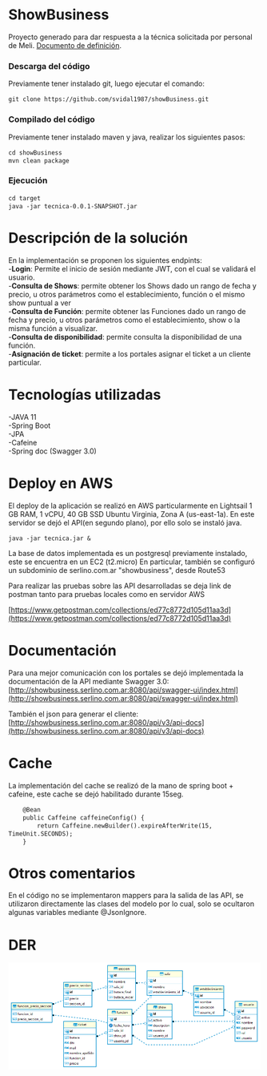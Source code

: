 # ShowBusiness
Proyecto generado para dar respuesta a la técnica solicitada por personal de Meli.
[Documento de definición](./doc/ChallengeMeliShows.pdf ).

### Descarga del código
Previamente tener instalado git, luego ejecutar el comando:

~~~
git clone https://github.com/svidal1987/showBusiness.git
~~~
### Compilado del código
Previamente tener instalado maven y java, realizar los siguientes pasos:

~~~
cd showBusiness
mvn clean package
~~~
### Ejecución
~~~
cd target	
java -jar tecnica-0.0.1-SNAPSHOT.jar
~~~
# Descripción de la solución
En la implementación se proponen los siguientes endpints:  
-**Login**: Permite el inicio de sesión mediante JWT, con el cual se validará el usuario.  
-**Consulta de Shows**: permite obtener los Shows dado un rango de fecha y precio, u otros parámetros como el establecimiento, función o el mismo show puntual a ver  
-**Consulta de Función**: permite obtener las Funciones dado un rango de fecha y precio, u otros parámetros como el establecimiento, show o la misma función a visualizar.  
-**Consulta de disponibilidad**: permite consulta la disponibilidad de una función.  
-**Asignación de ticket**: permite a los portales asignar el ticket a un cliente particular.  

# Tecnologías utilizadas
-JAVA 11  
-Spring Boot  
-JPA  
-Cafeine  
-Spring doc (Swagger 3.0)

# Deploy en AWS
El deploy de la aplicación se realizó en AWS particularmente en Lightsail 1 GB RAM, 1 vCPU, 40 GB SSD Ubuntu Virginia, Zona A (us-east-1a). En este servidor se dejó el API(en segundo plano), por ello solo se instaló java.

~~~
java -jar tecnica.jar &
~~~

La base de datos implementada es un postgresql previamente instalado, este se encuentra en un EC2 (t2.micro)
En particular, también se configuró un subdominio de serlino.com.ar "showbusiness", desde Route53

Para realizar las pruebas sobre las API desarrolladas se deja link de postman tanto para pruebas locales como en servidor AWS

[https://www.getpostman.com/collections/ed77c8772d105d11aa3d](https://www.getpostman.com/collections/ed77c8772d105d11aa3d)
# Documentación
Para una mejor comunicación con los portales se dejó implementada la documentación de la API mediante Swagger 3.0:
[http://showbusiness.serlino.com.ar:8080/api/swagger-ui/index.html](http://showbusiness.serlino.com.ar:8080/api/swagger-ui/index.html)  

También el json para generar el cliente:  
[http://showbusiness.serlino.com.ar:8080/api/v3/api-docs](http://showbusiness.serlino.com.ar:8080/api/v3/api-docs)
# Cache
La implementación del cache se realizó de la mano de spring boot + cafeine, este cache se dejó habilitado durante 15seg. 

~~~
	@Bean
	public Caffeine caffeineConfig() {
	    return Caffeine.newBuilder().expireAfterWrite(15, TimeUnit.SECONDS);
	}
~~~

# Otros comentarios
En el código no se implementaron mappers para la salida de las API, se utilizaron directamente las clases del modelo por lo cual, solo se ocultaron  algunas variables mediante @JsonIgnore.
 

# DER 
![Texto alternativo](./doc/DER.png)

